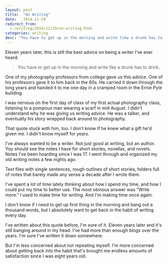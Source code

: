 ```yaml
---
layout: post
title:  "On Writing"
date:   2014-11-29
redirect_from:
  - /writing/2014/11/29/on-writing.html
categories: writing
desc: "You have to get up in the morning and write like a drunk has to drink."
---
```

Eleven years later, this is still the best advice on being a writer I've ever heard.

<blockquote>You have to get up in the morning and write like a drunk has to drink.</blockquote>

One of my photography professors from college gave us this advice. One of his professors gave it to him back in the 60s. He carried it down through the long years and handed it to me one day in a cramped room in the Ernie Pyle building.

I was nervous on the first day of class of my first actual photography class, listening to a pompous man wearing a scarf in mid August. I didn't understand why he was giving us writing advice. He was a talker, and eventually his story wrapped back around to photography.

That quote stuck with him, too. I don't know if he knew what a gift he'd given me. I didn't know myself for years.

I've always wanted to be a writer. Not just good at writing, but an author. You should see the notes I have for short stories, novellas, and novels. Notes I've been hoarding since I was 17. I went through and organized my old writing notes a few nights ago.

Text files with single sentences, rough outlines of short stories, folders full of notes that barely made any sense a decade after I wrote them.

I've spent a lot of time lately thinking about how I spend my time, and how I could put my time to better use. The most obvious answer was "Write more." I used to make time for writing. And I'm making time once again.

I don't know if I need to get up first thing in the morning and bang out a thousand words, but I absolutely want to get back in the habit of writing every day.

I've written about this quote before, I'm sure of it. Eleven years later and it's still banging around in my head. I've had more than enough blogs over the years. I'm sure I've written it down somewhere.

But I'm less concerned about not repeating myself. I'm more concerned about getting back into the habit that's brought me endless amounts of satisfaction since I was eight years old.
